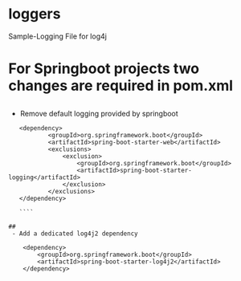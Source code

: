 # loggers
Sample-Logging File for log4j
# For Springboot projects two changes are required in pom.xml
## 
 - Remove default logging provided by springboot
 ````
    <dependency>
			<groupId>org.springframework.boot</groupId>
			<artifactId>spring-boot-starter-web</artifactId>
			<exclusions>
				<exclusion>
					<groupId>org.springframework.boot</groupId>
					<artifactId>spring-boot-starter-logging</artifactId>
				</exclusion>
			</exclusions>
    </dependency>
    
    ````
    
##
  - Add a dedicated log4j2 dependency
````
        <dependency>
			<groupId>org.springframework.boot</groupId>
			<artifactId>spring-boot-starter-log4j2</artifactId>
        </dependency>
````

